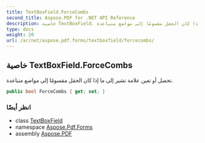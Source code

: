 ```yaml
---
title: TextBoxField.ForceCombs
second_title: Aspose.PDF for .NET API Reference
description: خاصية TextBoxField. تحصل أو تعين علامة تشير إلى ما إذا كان الحقل مقسومًا إلى مواضع متباعدة
type: docs
weight: 20
url: /ar/net/aspose.pdf.forms/textboxfield/forcecombs/
---
```

## خاصية TextBoxField.ForceCombs

تحصل أو تعين علامة تشير إلى ما إذا كان الحقل مقسومًا إلى مواضع متباعدة.

```csharp
public bool ForceCombs { get; set; }
```

### انظر أيضًا

* class [TextBoxField](../)
* namespace [Aspose.Pdf.Forms](../../../aspose.pdf.forms/)
* assembly [Aspose.PDF](../../../)